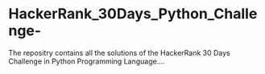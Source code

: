 # HackerRank_30Days_Python_Challenge-

The repositry contains all the solutions of the HackerRank 30 Days Challenge in Python Programming Language....
